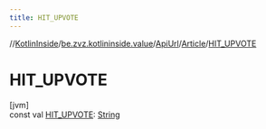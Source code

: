 ```yaml
---
title: HIT_UPVOTE
---
```

//[KotlinInside](../../../../index.html)/[be.zvz.kotlininside.value](../../index.html)/[ApiUrl](../index.html)/[Article](index.html)/[HIT_UPVOTE](-h-i-t_-u-p-v-o-t-e.html)



# HIT_UPVOTE



[jvm]\
const val [HIT_UPVOTE](-h-i-t_-u-p-v-o-t-e.html): [String](https://kotlinlang.org/api/latest/jvm/stdlib/kotlin/-string/index.html)





